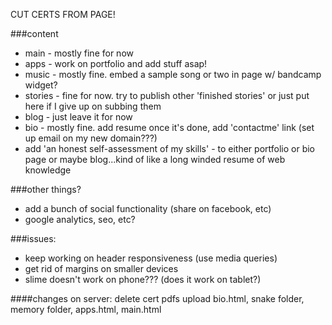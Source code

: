CUT CERTS FROM PAGE!

###content
* main - mostly fine for now
* apps - work on portfolio and add stuff asap!
* music - mostly fine.  embed a sample song or two in page w/ bandcamp widget?
* stories - fine for now. try to publish other 'finished stories' or just put here if I give up on subbing them
* blog - just leave it for now
* bio - mostly fine.  add resume once it's done, add 'contactme' link (set up email on my new domain???)
* add 'an honest self-assessment of my skills' - to either portfolio or bio page or maybe blog...kind of like a long winded resume of web knowledge


###other things?
* add a bunch of social functionality (share on facebook, etc)
* google analytics, seo, etc?


###issues:
* keep working on header responsiveness (use media queries)
* get rid of margins on smaller devices
* slime doesn't work on phone??? (does it work on tablet?)



####changes on server:
delete cert pdfs
upload bio.html, snake folder, memory folder, apps.html, main.html


